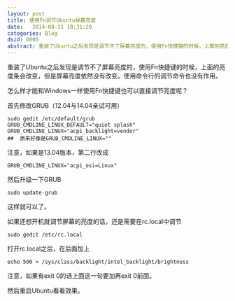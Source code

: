 ```yaml
---
layout: post
title: 使用Fn调节Ubuntu屏幕亮度
date:   2014-08-31 10:31:20
categories: Blog
dsid: 0005
abstract: 重装了Ubuntu之后发现是调节不了屏幕亮度的，使用Fn快捷键的时候，上面的亮度条会改变，但是屏幕亮度依然没有改变。使用命令行的调节命令也没有作用。
---
```


重装了Ubuntu之后发现是调节不了屏幕亮度的，使用Fn快捷键的时候，上面的亮度条会改变，但是屏幕亮度依然没有改变。使用命令行的调节命令也没有作用。

怎么样才能和Windows一样使用Fn快捷键也可以直接调节亮度呢？

首先修改GRUB（12.04与14.04亲试可用）

    sudo gedit /etc/default/grub
    GRUB_CMDLINE_LINUX_DEFAULT="quiet splash"
    GRUB_CMDLINE_LINUX="acpi_backlight=vendor"
    ##  原来好像是GRUB_CMDLINE_LINUX=""

注意，如果是13.04版本，第二行改成

    GRUB_CMDLINE_LINUX="acpi_osi=Linux"

然后升级一下GRUB

    sudo update-grub
    
这样就可以了。

如果还想开机就调节屏幕的亮度的话，还是需要在rc.local中调节

    sudo gedit /etc/rc.local

打开rc.local之后，在后面加上

    echo 500 > /sys/class/backlight/intel_backlight/brightness
    
注意，如果有exit 0的话上面这一句要加再exit 0前面。

然后重启Ubuntu看看效果。

